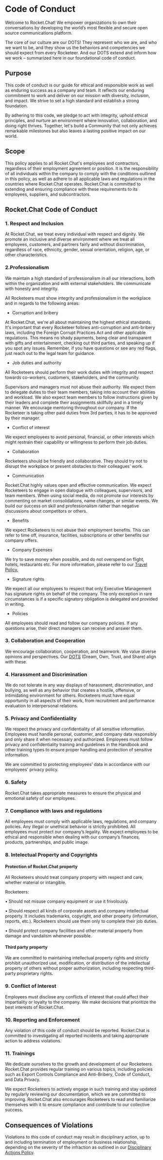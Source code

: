 # Code of Conduct

Welcome to Rocket.Chat! We empower organizations to own their conversations by developing the world’s most flexible and secure open source communications platform.

The core of our culture are our DOTS! They represent who we are, and who we want to be, and they show us the behaviors and competencies we should expect from every Rocketeer. And our DOTS extend and inform how we work – summarized here in our foundational code of conduct.

## Purpose

This code of conduct is our guide for ethical and responsible work as well as enduring success as a company and team. It reflects our enduring commitment to work and deliver on our mission with diversity, inclusion, and impact. We strive to set a high standard and establish a strong foundation.

By adhering to this code, we pledge to act with integrity, uphold ethical principles, and nurture an environment where innovation, collaboration, and doing right thrives. Together, let's build a Community that not only achieves remarkable milestones but also leaves a lasting positive impact on our world.

## Scope

This policy applies to all Rocket.Chat's employees and contractors, regardless of their employment agreement or position. It is the responsibility of all individuals within the company to comply with the conditions outlined in this policy, as well as adhere to all applicable laws and regulations in the countries where Rocket.Chat operates. Rocket.Chat is committed to extending and ensuring compliance with these requirements to its employees, suppliers, and subcontractors.

## Rocket.Chat Code of Conduct

### 1. Respect and Inclusion

At Rocket.Chat, we treat every individual with respect and dignity. We promote an inclusive and diverse environment where we treat all employees, customers, and partners fairly and without discrimination, regardless of race, ethnicity, gender, sexual orientation, religion, age, or other characteristics.

### 2.Professionalism

We maintain a high standard of professionalism in all our interactions, both within the organization and with external stakeholders. We communicate with honesty and integrity.

All Rocketeers must show integrity and professionalism in the workplace and in regards to the following areas:

* Corruption and bribery&#x20;

At Rocket.Chat, we're all about maintaining the highest ethical standards. It's important that every Rocketeer follows anti-corruption and anti-bribery laws, including the Foreign Corrupt Practices Act and other applicable regulations. This means no shady payments, being clear and transparent with gifts and entertainment, checking out third parties, and speaking up if you spot any issues. Remember, if you have questions or see any red flags, just reach out to the legal team for guidance.&#x20;

* Job duties and authority&#x20;

All Rocketeers should perform their work duties with integrity and respect towards co-workers, customers, stakeholders, and the community.&#x20;

Supervisors and managers must not abuse their authority. We expect them to delegate duties to their team members, taking into account their abilities and workload. We also expect team members to follow instructions given by their leaders and complete their assignments skillfully and in a timely manner. We encourage mentoring throughout our company. If the Rocketeer is taking other paid duties from 3rd parties, it has to be approved by their manager.&#x20;

* Conflict of interest&#x20;

We expect employees to avoid personal, financial, or other interests which might restrain their capability or willingness to perform their job duties. &#x20;

* Collaboration&#x20;

Rocketeers should be friendly and collaborative. They should try not to disrupt the workplace or present obstacles to their colleagues’ work.&#x20;

* Communication&#x20;

Rocket.Chat highly values open and effective communication. We expect Rocketeers to engage in open dialogue with colleagues, supervisors, and team members. When using social media, do not promote our interests by commenting on market consolidations, name changes, or similar events. We build our success on skill and professionalism rather than negative discussions about competitors or others.

* Benefits&#x20;

We expect Rocketeers to not abuse their employment benefits. This can refer to time off, insurance, facilities, subscriptions or other benefits our company offers.&#x20;

* Company Expenses

We try to save money when possible, and do not overspend on flight, hotels, restaurants etc. For more information, please refer to our [Travel Policy.](https://app.gitbook.com/o/-M41dOPtnjO7qK6KCyrt/s/-M7hDnLLoVYXnODyaFd3-41739140/departments-and-operations/finance/travel-policy)

* Signature rights&#x20;

We expect all our employees to respect that only Executive Management has signature rights on behalf of the company. The only exception in rare circumstances is if a specific signatory obligation is delegated and provided in writing.&#x20;

* Policies&#x20;

All employees should read and follow our company policies. If any questions arise, their direct managers can receive and answer them.

### 3. Collaboration and Cooperation

We encourage collaboration, cooperation, and teamwork. We value diverse opinions and perspectives. Our [DOTS](https://app.gitbook.com/o/-M41dOPtnjO7qK6KCyrt/s/-M7hDnLLoVYXnODyaFd3-41739140/the-company/our-culture) (Dream, Own, Trust, and Share) align with these.&#x20;

### 4. Harassment and Discrimination

We do not tolerate in any way displays of harassment, discrimination, and bullying, as well as any behavior that creates a hostile, offensive, or intimidating environment for others. Rocketeers must have equal opportunity in all aspects of their work, from recruitment and performance evaluation to interpersonal relations.

### 5. Privacy and Confidentiality

We respect the privacy and confidentiality of all sensitive information. Employees must handle personal, customer, and company data responsibly and only share it when necessary and authorized. Employees must follow privacy and confidentiality training and guidelines in the Handbook and other training types to ensure proper handling and protection of sensitive information.&#x20;

We are committed to protecting employees' data in accordance with our employees' privacy policy.

### 6. Safety

Rocket.Chat takes appropriate measures to ensure the physical and emotional safety of our employees.

### 7. Compliance with laws and regulations

All employees must comply with applicable laws, regulations, and company policies. Any illegal or unethical behavior is strictly prohibited. All employees must protect our company’s legality. We expect employees to be ethical and responsible when dealing with our company’s finances, products, partnerships, and public image.

### 8. Intelectual Property and Copyrights

#### Protection of Rocket.Chat property

All Rocketeers should treat company property with respect and care, whether material or intangible.

Rocketeers:

• Should not misuse company equipment or use it frivolously.

• Should respect all kinds of corporate assets and company intellectual property. It includes trademarks, copyright, and other property (information, reports, etc.). Rocketeers should use them only to complete their job duties.

• Should protect company facilities and other material property from damage and vandalism whenever possible.

#### Third party property

We are committed to maintaining intellectual property rights and strictly prohibit unauthorized use, modification, or distribution of the intellectual property of others without proper authorization, including respecting third-party proprietary rights.

### 9. Conflict of Interest

Employees must disclose any conflicts of interest that could affect their impartiality or loyalty to the company. We make decisions that prioritize the best interests of Rocket.Chat.

### 10. Reporting and Enforcement

Any violation of this code of conduct should be reported. Rocket.Chat is committed to investigating all reported incidents and taking appropriate action to address violations.

### 11. Trainings

We dedicate ourselves to the growth and development of our Rocketeers. Rocket.Chat provides regular training on various topics, including policies such as Export Controls Compliance and Anti-Bribery, Code of Conduct, and Data Privacy.&#x20;

We expect Rocketeers to actively engage in such training and stay updated by regularly reviewing our documentation, which we are committed to improving. Rocket.Chat also encourages Rocketeers to read and familiarize themselves with it to ensure compliance and contribute to our collective success.

## Consequences of Violations

Violations to this code of conduct may result in disciplinary action, up to and including termination of employment or business relationship, depending on the severity of the infraction as outlined in our [Disciplinary Actions Policy](https://handbook.rocket.chat/departments-and-operations/people/disciplinary-actions-policy).&#x20;
